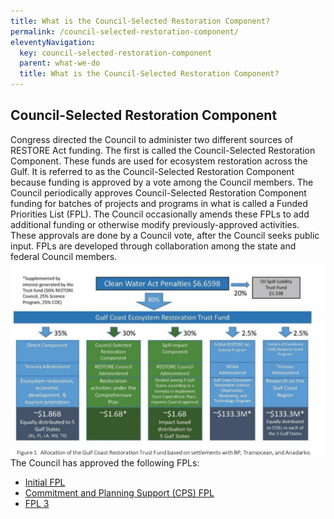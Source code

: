```yaml
---
title: What is the Council-Selected Restoration Component?
permalink: /council-selected-restoration-component/
eleventyNavigation:
  key: council-selected-restoration-component
  parent: what-we-do
  title: What is the Council-Selected Restoration Component?
---
```


## Council-Selected Restoration Component

Congress directed the Council to administer two different sources of RESTORE Act funding. The first is called the Council-Selected Restoration Component. These funds are used for ecosystem restoration across the Gulf. It is referred to as the Council-Selected Restoration Component because funding is approved by a vote among the Council members. The Council periodically approves Council-Selected Restoration Component funding for batches of projects and programs in what is called a Funded Priorities List (FPL). The Council occasionally amends these FPLs to add additional funding or otherwise modify previously-approved activities. These approvals are done by a Council vote, after the Council seeks public input. FPLs are developed through collaboration among the state and federal Council members.
<br>
<img src="/img/Buckets Graphic.png" alt="Clean Water Act Penatlies Graph" loading="lazy">
</br>
The Council has approved the following FPLs:
- <a href="/inital-funded-priorities-list/">Initial FPL</a>
- <a href="/council-selected-restoration-component/cps-fpl/">Commitment and Planning Support (CPS) FPL</a>
- <a href="/council-selected-restoration-component/fpl-3/">FPL 3</a>

